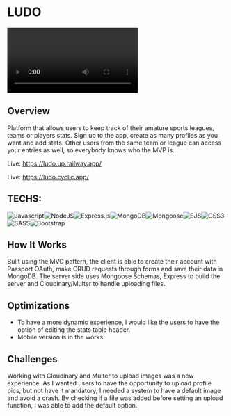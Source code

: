# LUDO


![Demo gif](public/imgs/demo.mp4)

## Overview

Platform that allows users to keep track of their amature sports leagues, teams or players stats. Sign up to the app, create as many profiles as you want and add stats. Other users from the same team or league can access your entries as well, so everybody knows who the MVP is.

Live: https://ludo.up.railway.app/ 

Live: https://ludo.cyclic.app/

## TECHS: 
<img alt="Javascript" src="https://img.shields.io/badge/javascript-%23323330.svg?style=flat&logo=javascript&logoColor=%23F7DF1E"><img alt="NodeJS" src="https://img.shields.io/badge/node.js-6DA55F?style=flat&logo=node.js&logoColor=white"><img alt="Express.js" src="https://img.shields.io/badge/express.js-%23404d59.svg?style=flat&logo=express&logoColor=%2361DAFB"><img alt="MongoDB" src="https://img.shields.io/badge/MongoDB-%234ea94b.svg?style=flat&logo=mongodb&logoColor=white"><img alt="Mongoose" src="https://img.shields.io/badge/-mongoose-green"><img alt="EJS" src="https://img.shields.io/badge/-ejs-blue"><img alt="CSS3" src="https://img.shields.io/badge/css3-%231572B6.svg?style=flat&logo=css3&logoColor=white"><img alt="SASS" src="https://img.shields.io/badge/SASS-hotpink.svg?style=flat&logo=SASS&logoColor=white"><img alt="Bootstrap" src="https://img.shields.io/badge/bootstrap-%2338B2AC.svg?style=flat&logo=bootstrap&logoColor=white">


## How It Works

Built using the MVC pattern, the client is able to create their account with Passport OAuth, make CRUD requests through forms and save their data in MongoDB. The server side uses Mongoose Schemas, Express to build the server and Cloudinary/Multer to handle uploading files.

## Optimizations

* To have a more dynamic experience, I would like the users to have the option of editing the stats table header.
* Mobile version is in the works.

## Challenges

Working with Cloudinary and Multer to upload images was a new experience. As I wanted users to have the opportunity to upload profile pics, but not have it mandatory, I needed a system to have a default image and avoid a crash. By checking if a file was added before setting an upload function, I was able to add the default option.


